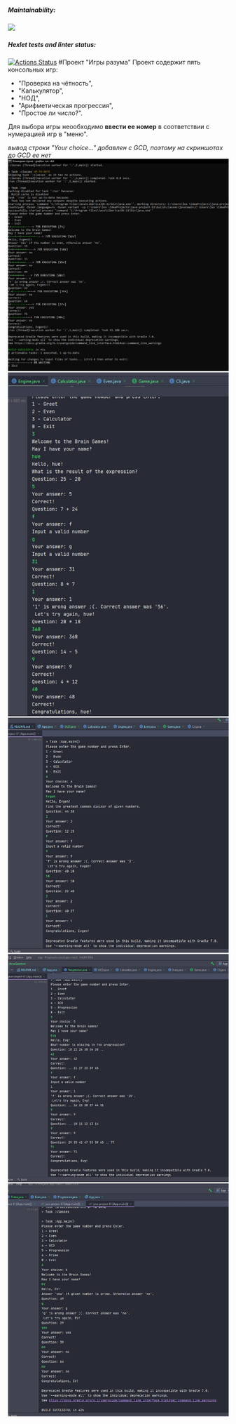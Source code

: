 ##### Maintainability:
<a href="https://codeclimate.com/github/Evgenii-Smetanin/java-project-61/maintainability"><img src="https://api.codeclimate.com/v1/badges/11860e1f6a28b08c6728/maintainability" /></a>
##### Hexlet tests and linter status:
[![Actions Status](https://github.com/Evgenii-Smetanin/java-project-61/actions/workflows/hexlet-check.yml/badge.svg)](https://github.com/Evgenii-Smetanin/java-project-61/actions)
#Проект "Игры разума"
Проект содержит пять консольных игр:
- "Проверка на чётность", 
- "Калькулятор",
- "НОД",
- "Арифметическая прогрессия",
- "Простое ли число?".

Для выбора игры неообходимо **ввести ее номер** в соответствии с нумерацией игр в "меню".

*вывод строки "Your choice..." добавлен c GCD, поэтому на скриншотах до GCD ее нет*
![Cкриншот Even](app/src/main/resources/Screenshot.jpg)
![Cкриншот Calculator](app/src/main/resources/Screenshot_2.jpg)
![Cкриншот GCD](app/src/main/resources/Screenshot_3.jpg)
![Cкриншот Progression](app/src/main/resources/Screenshot_4.jpg)
![Cкриншот Prime](app/src/main/resources/Screenshot_5.jpg)
